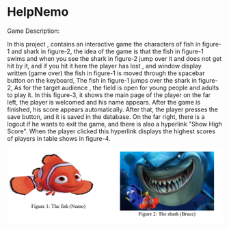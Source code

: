 # HelpNemo

Game Description:

In this project , contains an interactive game the characters of fish  in figure-1 and shark in figure-2,
the idea of the game is that the fish  in figure-1 swims and when you see the shark in figure-2 jump over it and does not get hit by it,
and if you hit it here the player has lost , and window display written (game over) the fish in figure-1 is moved through the spacebar button on the keyboard,
The fish in figure-1 jumps over the shark in figure-2, As for the target audience , the field is open for young people and adults to play it.
In this figure-3, it shows the main page of the player on the far left, the player is welcomed and his name appears. After the game is finished, 
his score appears automatically. After that, the player presses the save button, and it is saved in the database. 
On the far right, there is a logout if he wants to exit the game, and there is also a hyperlink "Show High Score". 
When the player clicked this hyperlink displays the highest scores of players in table shows in figure-4.

![Screenshot](f1+2.png)


 
